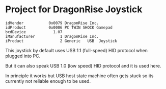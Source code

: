 # Project for DragonRise Joystick

    idVendor           0x0079 DragonRise Inc.
    idProduct          0x0006 PC TWIN SHOCK Gamepad
    bcdDevice            1.07
    iManufacturer           1 DragonRise Inc.  
    iProduct                2 Generic   USB  Joystick  

This joystick by default uses USB 1.1 (full-speed) HID protocol
when plugged into PC.

But it can also speak USB 1.0 (low speed) HID protocol and
it is used here.

In principle it works but USB host state machine often gets stuck
so its currently not reliable enough to be used.
